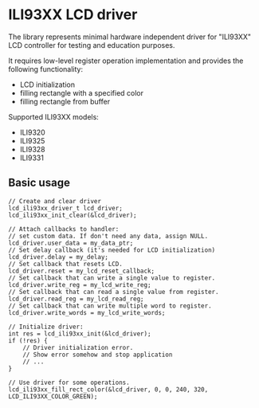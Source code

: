 # ILI93XX LCD driver

The library represents minimal hardware independent driver for "ILI93XX" LCD controller 
for testing and education purposes.

It requires low-level register operation implementation and provides the following functionality:

- LCD initialization
- filling rectangle with a specified color
- filling rectangle from buffer

Supported ILI93XX models:

- ILI9320
- ILI9325
- ILI9328
- ILI9331

## Basic usage

```
// Create and clear driver
lcd_ili93xx_driver_t lcd_driver;
lcd_ili93xx_init_clear(&lcd_driver);

// Attach callbacks to handler:
// set custom data. If don't need any data, assign NULL.
lcd_driver.user_data = my_data_ptr;
// Set delay callback (it's needed for LCD initialization)
lcd_driver.delay = my_delay;
// Set callback that resets LCD.
lcd_driver.reset = my_lcd_reset_callback;
// Set callback that can write a single value to register.
lcd_driver.write_reg = my_lcd_write_reg;
// Set callback that can read a single value from register.
lcd_driver.read_reg = my_lcd_read_reg;
// Set callback that can write multiple word to register.
lcd_driver.write_words = my_lcd_write_words;

// Initialize driver:
int res = lcd_ili93xx_init(&lcd_driver);
if (!res) {
    // Driver initialization error.
    // Show error somehow and stop application
    // ...
}

// Use driver for some operations.
lcd_ili93xx_fill_rect_color(&lcd_driver, 0, 0, 240, 320, LCD_ILI93XX_COLOR_GREEN);
```
